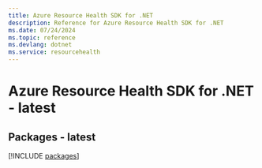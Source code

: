 ```yaml
---
title: Azure Resource Health SDK for .NET
description: Reference for Azure Resource Health SDK for .NET
ms.date: 07/24/2024
ms.topic: reference
ms.devlang: dotnet
ms.service: resourcehealth
---
```

# Azure Resource Health SDK for .NET - latest
## Packages - latest
[!INCLUDE [packages](resource-health-index.md)]